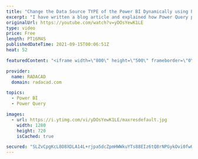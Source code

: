 ```yaml
---
title: "Change the Data Source TYPE of the Power BI Dynamically using Power Query Parameters"
excerpt: "I have written a blog article and explained how Power Query parameters can be used to change the data source in Power BI. Another useful scenario of it is actually to change even the data source itself. For example, you may have two data sources with exactly the same data structure (columns), but different"
originalUrl: https://youtube.com/watch?v=yDOsYewK1LE
type: video
price: Free
length: PT16M4S
publishedDateTime: 2021-09-15T00:06:51Z
heat: 52

featuredContent: "<iframe width=\"800\" height=\"500\" frameborder=\"0\" src=\"https://www.youtube.com/embed/yDOsYewK1LE\" allow=\"accelerometer; autoplay; encrypted-media; gyroscope; picture-in-picture\" allowfullscreen></iframe>"

provider:
  name: RADACAD
  domain: radacad.com

topics:
  - Power BI
  - Power Query

images:
  - url: https://i.ytimg.com/vi/yDOsYewK1LE/maxresdefault.jpg
    width: 1280
    height: 720
    isCached: true

secured: "SLZvCpgKcL8O8XDLA14L+rjpa5dcZpmHWWkuYTs88EIz6tQ8rNPGykOvi0fwOIvnOLhL0DcLw2rVez+ozmbAFtA8ENm3ajTxY0XaFESH4YYhzFrJqwYHoHfMZgGpfRWvgR3x2P3nht50SC1dpWiEBIWSOJBqBkj6a/2EWczWe6t7S/UGN+QDZpEEFIub1AhYrPLWwmd2qgLHxS0J1gSwcmhiOQoX/MakfOMz2LSzjvBQZpYKW7nm79xTF3SPCJPYHu0nCnzwxs8umVxH7swkUP7Kxb7eXmljNVGVvXfYOWeHBoxnQV/u+XyGo5rO9WU2tu/G6iFWhqvHCMgHnFfuISsijjWWt2nbTpy3oEFq8akjKEbgf2a2sKs5qMn0Nf708/Es6ZQ/06u8bCXpukfJCzSr7dD9Amn1nCe+6vesQuE=;ZzO7NBglLsLYDUME4Gq39Q=="
---
```


